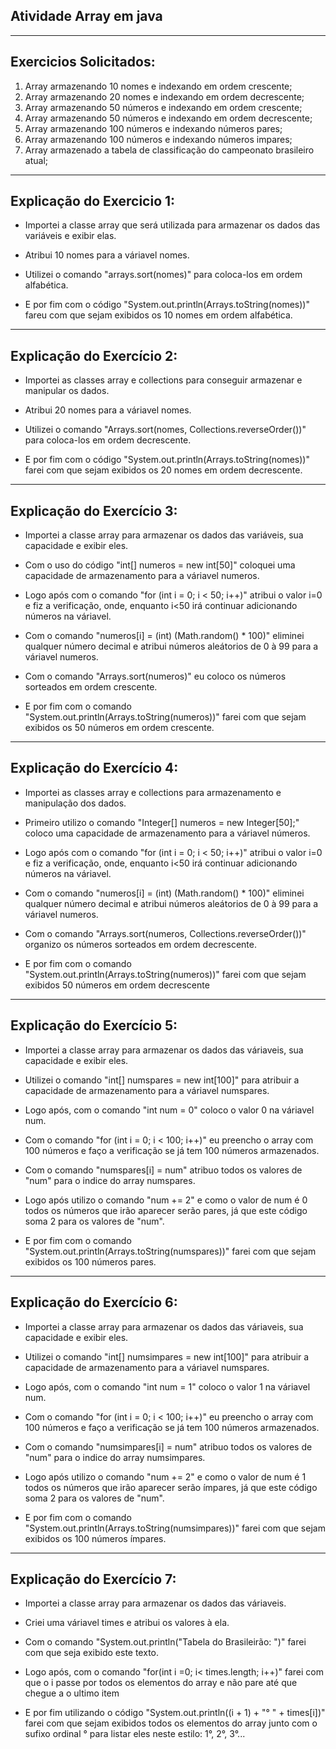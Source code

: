 ## Atividade Array em java

<hr>

## Exercicios Solicitados: 
1. Array armazenando 10 nomes e indexando em ordem crescente;
2. Array armazenando 20 nomes e indexando em ordem decrescente; 
3. Array armazenando 50 números e indexando em ordem crescente;
4. Array armazenando 50 números e indexando em ordem decrescente;
5. Array armazenando 100 números e indexando números pares;
6. Array armazenando 100 números e indexando números impares;
7. Array armazenado a tabela de classificação do campeonato brasileiro atual;

<hr>

## Explicação do Exercicio 1: 

* Importei a classe array que será utilizada para armazenar os dados das variáveis e exibir elas.
  
* Atribui 10 nomes para a váriavel nomes.

* Utilizei o comando "arrays.sort(nomes)" para coloca-los em ordem alfabética.

* E por fim com o código "System.out.println(Arrays.toString(nomes))" fareu com que sejam exibidos os 10 nomes em ordem alfabética.

<hr>
 
## Explicação do Exercício 2: 

* Importei as classes array e collections para conseguir armazenar e manipular os dados.

* Atribui 20 nomes para a váriavel nomes.

* Utilizei o comando "Arrays.sort(nomes, Collections.reverseOrder())" para coloca-los em ordem decrescente.

* E por fim com o código "System.out.println(Arrays.toString(nomes))" farei com que sejam exibidos os 20 nomes em ordem decrescente.

<hr>

 ## Explicação do Exercício 3:  

* Importei a classe array para armazenar os dados das variáveis, sua capacidade e exibir eles.

* Com o uso do código "int[] numeros = new int[50]" coloquei uma capacidade de armazenamento para a váriavel numeros.

* Logo após com o comando "for (int i = 0; i < 50; i++)" atribui o valor i=0 e fiz a verificação, onde, enquanto i<50 irá continuar adicionando números na váriavel.

* Com o comando "numeros[i] = (int) (Math.random() * 100)" eliminei qualquer número decimal e atribui números aleátorios de 0 à 99 para a váriavel numeros.

* Com o comando "Arrays.sort(numeros)" eu coloco os números sorteados em ordem crescente.

* E por fim com o comando "System.out.println(Arrays.toString(numeros))" farei com que sejam exibidos os 50 números em ordem crescente.

<hr>

## Explicação do Exercício 4: 

* Importei as classes array e collections para armazenamento e manipulação dos dados.

* Primeiro utilizo o comando "Integer[] numeros = new Integer[50];" coloco uma capacidade de armazenamento para a váriavel números.

* Logo após com o comando "for (int i = 0; i < 50; i++)" atribui o valor i=0 e fiz a verificação, onde, enquanto i<50 irá continuar adicionando números na váriavel.

* Com o comando "numeros[i] = (int) (Math.random() * 100)" eliminei qualquer número decimal e atribui números aleátorios de 0 à 99 para a váriavel numeros.

* Com o comando "Arrays.sort(numeros, Collections.reverseOrder())" organizo os números sorteados em ordem decrescente.

* E por fim com o comando "System.out.println(Arrays.toString(numeros))" farei com que sejam exibidos 50 números em ordem decrescente

<hr>

## Explicação do Exercício 5:

* Importei a classe array para armazenar os dados das váriaveis, sua capacidade e exibir eles.

* Utilizei o comando "int[] numspares = new int[100]" para atribuir a capacidade de armazenamento para a váriavel numspares.

* Logo após, com o comando "int num = 0" coloco o valor 0 na váriavel num.

* Com o comando "for (int i = 0; i < 100; i++)" eu preencho o array com 100 números e faço a verificação se já tem 100 números armazenados.

* Com o comando "numspares[i] = num" atribuo todos os valores de "num" para o indice do array numspares.

* Logo após utilizo o comando "num += 2" e como o valor de num é 0 todos os números que irão aparecer serão pares, já que este código soma 2 para os valores de "num".

* E por fim com o comando "System.out.println(Arrays.toString(numspares))" farei com que sejam exibidos os 100 números pares.

<hr>

## Explicação do Exercício 6: 

* Importei a classe array para armazenar os dados das váriaveis, sua capacidade e exibir eles.

* Utilizei o comando "int[] numsimpares = new int[100]" para atribuir a capacidade de armazenamento para a váriavel numspares.

* Logo após, com o comando "int num = 1" coloco o valor 1 na váriavel num.

* Com o comando "for (int i = 0; i < 100; i++)" eu preencho o array com 100 números e faço a verificação se já tem 100 números armazenados.

* Com o comando "numsimpares[i] = num" atribuo todos os valores de "num" para o indice do array numsimpares.

* Logo após utilizo o comando "num += 2" e como o valor de num é 1 todos os números que irão aparecer serão ímpares, já que este código soma 2 para os valores de "num".

* E por fim com o comando "System.out.println(Arrays.toString(numsimpares))" farei com que sejam exibidos os 100 números ímpares.

<hr>

## Explicação do Exercício 7: 

* Importei a classe array para armazenar os dados das váriaveis.

* Criei uma váriavel times e atribui os valores à ela.

* Com o comando "System.out.println("Tabela do Brasileirão: ")" farei com que seja exibido este texto.

* Logo após, com o comando "for(int i =0; i< times.length; i++)" farei com que o i passe por todos os elementos do array e não pare até que chegue a o ultimo item

* E por fim utilizando o código "System.out.println((i + 1) + "° " + times[i])" farei com que sejam exibidos todos os elementos do array junto com o sufixo ordinal ° para listar eles neste estilo: 1°, 2°, 3°...
